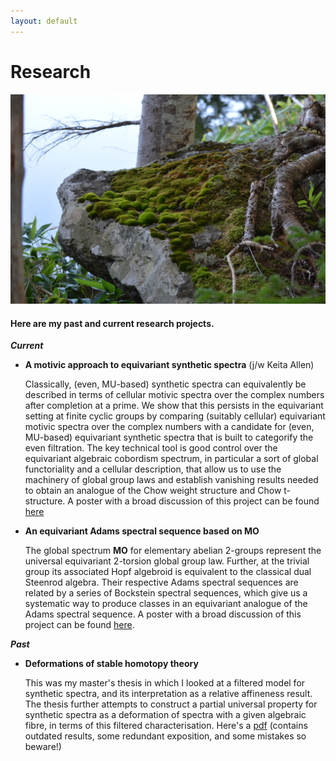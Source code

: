 ```yaml
---
layout: default
---
```


# Research

![moss](6014.jpg)

#### Here are my past and current research projects.
***Current***

- **A motivic approach to equivariant synthetic spectra** (j/w Keita Allen)

  Classically, (even, MU-based) synthetic spectra can equivalently be described in terms of cellular motivic spectra over the complex numbers after completion at a prime. We show that this persists in the equivariant setting at finite cyclic groups by comparing (suitably cellular) equivariant motivic spectra over the complex numbers with a candidate for (even, MU-based) equivariant synthetic spectra that is built to categorify the even filtration. The key technical tool is good control over the equivariant algebraic cobordism spectrum, in particular a sort of global functoriality and a cellular description, that allow us to use the machinery of global group laws and establish vanishing results needed to obtain an analogue of the Chow weight structure and Chow t-structure. A poster with a broad discussion of this project can be found [here](.Piessevaux_bigs_poster.pdf)
   
  
- **An equivariant Adams spectral sequence based on MO**

  The global spectrum **MO** for elementary abelian 2-groups represent the universal equivariant 2-torsion global group law. Further, at the trivial group its associated Hopf algebroid is equivalent to the classical dual Steenrod algebra. Their respective Adams spectral sequences are related by a series of Bockstein spectral sequences, which give us a systematic way to produce classes in an equivariant analogue of the Adams spectral sequence. A poster with a broad discussion of this project can be found [here](./Piessevaux_poster.pdf).
  
***Past***
- **Deformations of stable homotopy theory**

  This was my master's thesis in which I looked at a filtered model for synthetic spectra, and its interpretation as a relative affineness result.
  The thesis further attempts to construct a partial universal property for synthetic spectra as a deformation of spectra with a given algebraic fibre, in terms of this filtered characterisation. Here's a [pdf](./MSc_Thesis_Final_signed.pdf) (contains outdated results, some redundant exposition, and some mistakes so beware!)

